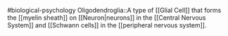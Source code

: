 #biological-psychology 
Oligodendroglia::A type of [[Glial Cell]] that forms the [[myelin sheath]] on [[Neuron|neurons]] in the [[Central Nervous System]] and [[Schwann cells]] in the [[peripheral nervous system]].